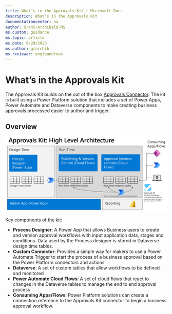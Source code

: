 ```yaml
---
title: What’s in the Approvals Kit | Microsoft Docs
description: What’s in the Approvals Kit
documentationcenter: na
author: Grant-Archibald-MS
ms.custom: guidance
ms.topic: article
ms.date: 9/29/2023
ms.author: grarchib
ms.reviewer: angieandrews
---
```


# What’s in the Approvals Kit

The Approvals Kit builds on the out of the box [Approvals Connector](/connectors/approvals/). The kit is built using a Power Platform solution that includes a set of Power Apps, Power Automate and Dataverse components to make creating business approvals processed easier to author and trigger.

## Overview

![Diagram of High level architecture of Approvals Kit](../media/approvals-kit-high-level-architecture.png)

Key components of the kit:

- **Process Designer**: A Power App that allows Business users to create and version approval workflows with input application data, stages and conditions. Data used by the Process designer is stored in Dataverse design time tables.
- **Custom Connector**: Provides a simple way for makers to use a Power Automate Trigger to start the process of a business approval based on the Power Platform connectors and actions
- **Dataverse**: A set of custom tables that allow workflows to be defined and monitored
- **Power Automate Cloud Flows**: A set of cloud flows that react to changes in the Dataverse tables to manage the end to end approval process
- **Consuming Apps/Flows**: Power Platform solutions can create a connection reference to the Approvals Kit connector to begin a business approval workflow.
